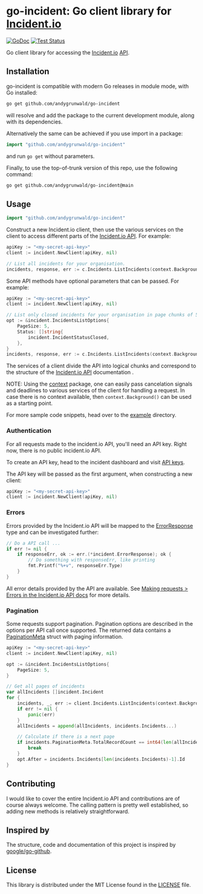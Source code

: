 # go-incident: Go client library for [Incident.io](https://incident.io/)

[![GoDoc](https://img.shields.io/static/v1?label=godoc&message=reference&color=blue)](https://pkg.go.dev/github.com/andygrunwald/go-incident)
[![Test Status](https://github.com/google/go-github/workflows/tests/badge.svg)](https://github.com/andygrunwald/go-incident/actions?query=workflow%3Atesting)

Go client library for accessing the [Incident.io](https://incident.io/) [API](https://api-docs.incident.io/).

## Installation

go-incident is compatible with modern Go releases in module mode, with Go installed:

```bash
go get github.com/andygrunwald/go-incident
```

will resolve and add the package to the current development module, along with its dependencies.

Alternatively the same can be achieved if you use import in a package:

```go
import "github.com/andygrunwald/go-incident"
```

and run `go get` without parameters.

Finally, to use the top-of-trunk version of this repo, use the following command:

```bash
go get github.com/andygrunwald/go-incident@main
```

## Usage

```go
import "github.com/andygrunwald/go-incident"
```

Construct a new Incident.io client, then use the various services on the client to access different parts of the [Incident.io API](https://api-docs.incident.io/).
For example:

```go
apiKey := "<my-secret-api-key>"
client := incident.NewClient(apiKey, nil)

// List all incidents for your organisation.
incidents, response, err := c.Incidents.ListIncidents(context.Background(), nil)
```

Some API methods have optional parameters that can be passed. For example:

```go
apiKey := "<my-secret-api-key>"
client := incident.NewClient(apiKey, nil)

// List only closed incidents for your organisation in page chunks of 5.
opt := &incident.IncidentsListOptions{
    PageSize: 5,
    Status: []string{
        incident.IncidentStatusClosed,
    },
}
incidents, response, err := c.Incidents.ListIncidents(context.Background(), opt)
```

The services of a client divide the API into logical chunks and correspond to the structure of the [Incident.io API](https://api-docs.incident.io/) documentation .

NOTE: Using the [context](https://pkg.go.dev/context) package, one can easily pass cancelation signals and deadlines to various services of the client for handling a request.
In case there is no context available, then `context.Background()` can be used as a starting point.

For more sample code snippets, head over to the [example](https://github.com/google/go-github/tree/master/example) directory.

### Authentication

For all requests made to the incident.io API, you'll need an API key.
Right now, there is no public incident.io API.

To create an API key, head to the incident dashboard and visit [API keys](https://app.incident.io/settings/api-keys).

The API key will be passed as the first argument, when constructing a new client:

```go
apiKey := "<my-secret-api-key>"
client := incident.NewClient(apiKey, nil)
```

### Errors

Errors provided by the Incident.io API will be mapped to the [ErrorResponse](TODO) type and can be investigated further:

```go
// Do a API call ...
if err != nil {
    if responseErr, ok := err.(*incident.ErrorResponse); ok {
        // Do something with responseErr, like printing
        fmt.Printf("%+v", responseErr.Type)
    }
}
```

All error details provided by the API are available.
See [Making requests > Errors in the Incident.ip API docs](https://api-docs.incident.io/#section/Making-requests/Errors) for more details.

### Pagination

Some requests support pagination.
Pagination options are described in the options per API call once supported.
The returned data contains a [PaginationMeta](TODO) struct with paging information.

```go
apiKey := "<my-secret-api-key>"
client := incident.NewClient(apiKey, nil)

opt := &incident.IncidentsListOptions{
    PageSize: 5,
}

// Get all pages of incidents
var allIncidents []incident.Incident
for {
    incidents, _, err := client.Incidents.ListIncidents(context.Background(), opt)
    if err != nil {
        panic(err)
    }
    allIncidents = append(allIncidents, incidents.Incidents...)

    // Calculate if there is a next page
    if incidents.PaginationMeta.TotalRecordCount == int64(len(allIncidents)) {
        break
    }
    opt.After = incidents.Incidents[len(incidents.Incidents)-1].Id
}
```

## Contributing

I would like to cover the entire Incident.io API and contributions are of course always welcome.
The calling pattern is pretty well established, so adding new methods is relatively straightforward.

## Inspired by

The structure, code and documentation of this project is inspired by [google/go-github](https://github.com/google/go-github).

## License

This library is distributed under the MIT License found in the [LICENSE](./LICENSE) file.